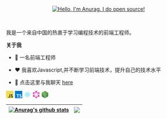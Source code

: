 <p align="center"><a href="https://azheng.work"><img width="80%" alt="Hello, I'm Anurag. I do open source!" src="./assets/gh-readme-header.png" /></a></p>

<br />

我是一个来自中国的热衷于学习编程技术的前端工程师。

**关于我**

- 💼 一名前端工程师

- ❤️ 我喜欢Javascript,并不断学习前端技术，提升自己的技术水平

- 💬 点击这里与我聊天 [here](https://github.com/azheng-bot/azheng-bot/issues)

<code><img height="20" alt="javascript" src="https://raw.githubusercontent.com/github/explore/80688e429a7d4ef2fca1e82350fe8e3517d3494d/topics/javascript/javascript.png"></code>
<code><img height="20" alt="typescript" src="https://raw.githubusercontent.com/github/explore/80688e429a7d4ef2fca1e82350fe8e3517d3494d/topics/typescript/typescript.png"></code>
<code><img height="20" alt="react" src="https://raw.githubusercontent.com/github/explore/80688e429a7d4ef2fca1e82350fe8e3517d3494d/topics/react/react.png"></code>
<code><img height="20" alt="graphql" src="https://raw.githubusercontent.com/github/explore/5c058a388828bb5fde0bcafd4bc867b5bb3f26f3/topics/graphql/graphql.png"></code>
<code><img height="20" alt="nodejs" src="https://raw.githubusercontent.com/github/explore/80688e429a7d4ef2fca1e82350fe8e3517d3494d/topics/nodejs/nodejs.png"></code>    


| <a href="https://github.com/azheng-bot/github-readme-stats"><img align="center" src="https://github-readme-stats.vercel.app/api?username=azheng-bot&show_icons=true&include_all_commits=true&theme=buefy&hide_border=true" alt="Anurag's github stats" /></a> | <a href="https://github.com/azheng-bot/github-readme-stats"><img align="center" src="https://github-readme-stats.vercel.app/api/top-langs/?username=azheng-bot&layout=compact&theme=buefy&hide_border=true" /></a> |
| ------------- | ------------- |


